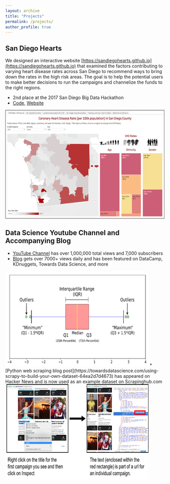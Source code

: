 ```yaml
---
layout: archive
title: "Projects"
permalink: /projects/
author_profile: true
---
```


## San Diego Hearts
We designed an interactive website [https://sandiegohearts.github.io](https://sandiegohearts.github.io) that examined the factors contributing to varying heart disease rates across San Diego to recommend ways to bring down the rates in the high risk areas. The goal is to help the potential users to make better decisions to run the campaigns and channelize the funds to the right regions.

* 2nd place at the 2017 San Diego Big Data Hackathon
* [Code](https://github.com/sandiegohearts/sandiegohearts.github.io), [Website](https://sandiegohearts.github.io/)<br />
<img src='/images/sanDiegoHearts.png' width="500" height="340">

## Data Science Youtube Channel and Accompanying Blog
* [YouTube	Channel](https://www.youtube.com/c/MichaelGalarnyk) has	over 1,000,000 total views and 7,000 subscribers
* [Blog](https://medium.com/@GalarnykMichael) gets	over 7000+ views	daily	and	has	been	featured	on	DataCamp,	KDnuggets, Towards	Data	Science, and	more
<img src='/images/boxplot.png' width="450" height="300">
* [Python web scraping blog post](https://towardsdatascience.com/using-scrapy-to-build-your-own-dataset-64ea2d7d4673) has appeared on Hacker News and is now used as an example dataset on Scrapinghub.com
<img src='/images/scrapyrightclick.png' width="450" height="300">
